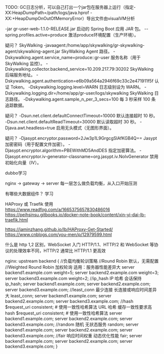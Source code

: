 TODO: GC日志分析，可以自己打出一个jar包在服务器上运行（指定-XX:HeapDumpPath=/path/logs/java.hprof -XX:+HeapDumpOnOutOfMemoryError）导出文件由visualVM分析



-jar gr-user-web-1.1.0-RELEASE.jar 启动的 Spring Boot 应用 JAR 包。
--spring.profiles.active=produce   激活produce环境配置（生产环境）。

疑问？
SkyWalking
-javaagent:/home/app/skywalking/gr-skywalking-agent/skywalking-agent.jar   SkyWalking Agent 路径。
-Dskywalking.agent.service_name=produce::gr-user                           服务名称（用于 SkyWalking 监控）。
-Dskywalking.collector.backend_service=10.209.217.79:30202                 SkyWalking 后端服务地址。
-Dskywalking.agent.authentication=e6b09a564a2946f69c33c2e471911f5f         认证 Token。
-Dskywalking.logging.level=WARN                                            日志级别设为 WARN。
-Dskywalking.logging.dir=/home/app/gr-user/logs/skywalking                 SkyWalking 日志路径。
-Dskywalking.agent.sample_n_per_3_secs=100                                 每 3 秒采样 100 条追踪数据。

疑问？
-Dsun.net.client.defaultConnectTimeout=10000      默认连接超时 10 秒。
-Dsun.net.client.defaultReadTimeout=30000         默认读取超时 30 秒。
-Djava.awt.headless=true                          启用无头模式（无图形界面）。

疑问？
-Djasypt.encryptor.password=2Jw3p1L9GrgcgSlAfKGB4Q==       Jasypt 加密密码（用于配置文件加密）。
-Djasypt.encryptor.algorithm=PBEWithMD5AndDES              指定加密算法。
-Djasypt.encryptor.iv-generator-classname=org.jasypt.iv.NoIvGenerator     禁用初始化向量（IV）。

dubbo学习

nginx -> gateway -> server 每一层怎么做负载均衡，从入口开始压测

有哪些大数据组件？ 学习

HAProxy 或 Traefik 使用
https://www.readfog.com/a/1665375657830486016
https://peihsinsu.gitbooks.io/docker-note-book/content/xin-yi-dai-lb-traefik.html

https://jaminzhang.github.io/lb/HAProxy-Get-Started/
https://www.cnblogs.com/you-men/p/12979599.html


什么是 http 1,2 区别，WebSocket 入门
HTTP/1.1、HTTP/2 和 WebSocket 等协议的处理效率不同，HTTP/2 通常比 HTTP/1.1 更高效


nginx:
upstream backend {
//负载均衡轮训策略
//Round Robin 默认，无需配置
//Weighted Round Robin 加权轮询                                 适用：服务器性能差异大
server backend1.example.com weight=5;
server backend2.example.com weight=3;
server backend3.example.com weight=2;
//ip_hash IP 哈希                                              会话保持
ip_hash;
server backend1.example.com;
server backend2.example.com;
server backend3.example.com;
//least_conn 最少连接                                           长连接或响应时间差异大
least_conn;
server backend1.example.com;
server backend2.example.com;
server backend3.example.com;
//hash $request_uri consistent;  # 使用一致性哈希算法   URL 哈希   缓存一致性要求高
hash $request_uri consistent;  # 使用一致性哈希算法
server backend1.example.com;
server backend2.example.com;
server backend3.example.com;
//random 随机                                                   无状态服务
random;
server backend1.example.com;
server backend2.example.com;
server backend3.example.com;
//fair 响应时间权重                                               动态优化性能
fair;
server backend1.example.com;
server backend2.example.com;
server backend3.example.com;
}